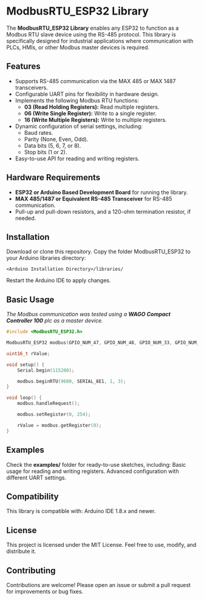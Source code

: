 # ModbusRTU_ESP32 Library

The **ModbusRTU_ESP32 Library** enables any ESP32 to function as a Modbus RTU slave device using the RS-485 protocol. This library is specifically designed for industrial applications where communication with PLCs, HMIs, or other Modbus master devices is required.

## Features
- Supports RS-485 communication via the MAX 485 or MAX 1487 transceivers.
- Configurable UART pins for flexibility in hardware design.
- Implements the following Modbus RTU functions:
	- **03 (Read Holding Registers):** Read multiple registers.
	- **06 (Write Single Register):** Write to a single register.
	- **16 (Write Multiple Registers):** Write to multiple registers.
- Dynamic configuration of serial settings, including:
	- Baud rates.
	- Parity (None, Even, Odd).
	- Data bits (5, 6, 7, or 8).
	- Stop bits (1 or 2).
- Easy-to-use API for reading and writing registers.

## Hardware Requirements
- **ESP32 or Arduino Based Development Board** for running the library.
- **MAX 485/1487 or Equivalent RS-485 Transceiver** for RS-485 communication.
- Pull-up and pull-down resistors, and a 120-ohm termination resistor, if needed.

## Installation
Download or clone this repository.
Copy the folder ModbusRTU_ESP32 to your Arduino libraries directory:
```
<Arduino Installation Directory>/libraries/
```
Restart the Arduino IDE to apply changes.

## Basic Usage
*The Modbus communication was tested using a **WAGO Compact Controller 100** plc as a master device.*

```cpp
#include <ModbusRTU_ESP32.h>

ModbusRTU_ESP32 modbus(GPIO_NUM_47, GPIO_NUM_48, GPIO_NUM_33, GPIO_NUM_34);

uint16_t rValue;

void setup() {
    Serial.begin(115200);

    modbus.beginRTU(9600, SERIAL_8E1, 1, 3);
}

void loop() {
    modbus.handleRequest();

    modbus.setRegister(0, 254);

    rValue = modbus.getRegister(0);
}
```

## Examples
Check the **examples/** folder for ready-to-use sketches, including:
Basic usage for reading and writing registers.
Advanced configuration with different UART settings.

## Compatibility
This library is compatible with:
Arduino IDE 1.8.x and newer.

## License
This project is licensed under the MIT License. Feel free to use, modify, and distribute it.

## Contributing
Contributions are welcome! Please open an issue or submit a pull request for improvements or bug fixes.